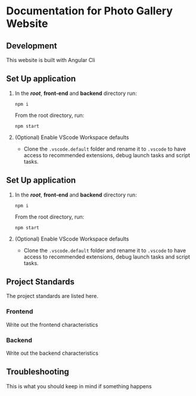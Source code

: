 # Documentation for Photo Gallery Website

## Development

This website is built with Angular Cli

## Set Up application

1. In the **_root_**, **front-end** and **backend** directory run:

   ```
   npm i
   ```

   From the root directory, run:

   ```
   npm start
   ```

2. (Optional) Enable VScode Workspace defaults

   - Clone the `.vscode.default` folder and rename it to `.vscode` to have access to recommended extensions, debug launch tasks and script tasks.



## Set Up application

1. In the **_root_**, **front-end** and **backend** directory run:

   ```
   npm i
   ```

   From the root directory, run:

   ```
   npm start
   ```

2. (Optional) Enable VScode Workspace defaults

   - Clone the `.vscode.default` folder and rename it to `.vscode` to have access to recommended extensions, debug launch tasks and script tasks.

## Project Standards

The project standards are listed here.

### Frontend

Write out the frontend characteristics

### Backend

Write out the backend characteristics

## Troubleshooting

This is what you should keep in mind if something happens
